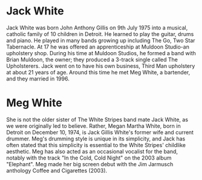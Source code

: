 <div class="flex-container-biography">
    <div class="flex-container-biography__left__jack">
    </div>
    <div class="flex-container-biography__right">
        <h1 class="biography-top">
        <span class="text-wrapper">
            <span class="letters">Jack White</span>
        </span>
     </h1>
        <div class="biography-bottom">
        <span class="biography-container"></span>
        <p class="bioTxt">Jack White was born John Anthony Gillis on 9th July 1975 into a musical, catholic family of 10 children in Detroit. He learned to play the guitar, drums and piano. He played in many bands growing up including The Go, Two Star Tabernacle. At 17 he was offered an apprenticeship at Muldoon Studio-an upholstery shop. During his time at Muldoon Studios, he formed a band with Brian Muldoon, the owner; they produced a 3-track single called The Upholsterers. Jack went on to have his own business, Third Man upholstery at about 21 years of age. Around this time he met Meg White, a bartender, and they married in 1996. </p>
        </div>
    </div>

</div>
</div>
 <div class="horizontal-scroll-wrapper-biography">
<div class="flex-container-biography">
    <div class="flex-container-biography__left__meg">
    </div>
    <div class="flex-container-biography__right">
         <h1 class="biography-top">
         <span class="text-wrapper">
            <span class="letters2">Meg White</span>
        </span>
        </h1>
        <div class="biography-bottom">
        <span class="biography-container"></span>
        <p class="bioTxt">She is not the older sister of The White Stripes band mate Jack White, as we were originally led to believe. Rather, Megan Martha White, born in Detroit on December 10, 1974, is Jack Gillis White's former wife and current drummer. Meg's drumming style is unique in its simplicity, and Jack has often stated that this simplicity is essential to the White Stripes' childlike aesthetic. Meg has also acted as an occasional vocalist for the band, notably with the track "In the Cold, Cold Night" on the 2003 album "Elephant". Meg made her big screen debut with the Jim Jarmusch anthology Coffee and Cigarettes (2003).</p>
        </div>
    </div>

</div>
